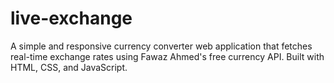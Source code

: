 # live-exchange
A simple and responsive currency converter web application that fetches real-time exchange rates using Fawaz Ahmed's free currency API. Built with HTML, CSS, and JavaScript.
